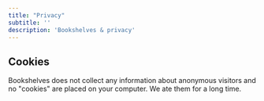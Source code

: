 ```yaml
---
title: "Privacy"
subtitle: ''
description: 'Bookshelves & privacy'
---
```



## Cookies

Bookshelves does not collect any information about anonymous visitors and no "cookies" are placed on your computer. We ate them for a long time.
